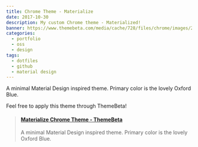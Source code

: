 ```yaml
---
title: Chrome Theme - Materialize
date: 2017-10-30
description: My custom Chrome theme - Materialized!
banner: https://www.themebeta.com/media/cache/728/files/chrome/images/201711/03/98dbe7b6f50947ee4cef06f28c4d362b.png
categories:
  - portfolio
  - oss
  - design
tags:
  - dotfiles
  - github
  - material design
---
```


A minimal Material Design inspired theme. Primary color is the lovely Oxford Blue.

Feel free to apply this theme through ThemeBeta!

<blockquote class="embedly-card"><h4><a href="https://www.themebeta.com/chrome/theme/856926">Materialize Chrome Theme - ThemeBeta</a></h4><p>A minimal Material Design inspired theme. Primary color is the lovely Oxford Blue.</p></blockquote>
<script async src="//cdn.embedly.com/widgets/platform.js" charset="UTF-8"></script>
